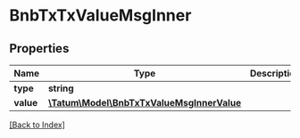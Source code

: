 # BnbTxTxValueMsgInner

## Properties

Name | Type | Description | Notes
------------ | ------------- | ------------- | -------------
**type** | **string** |  | [optional]
**value** | [**\Tatum\Model\BnbTxTxValueMsgInnerValue**](BnbTxTxValueMsgInnerValue.md) |  | [optional]

[[Back to Index]](../index.md)
